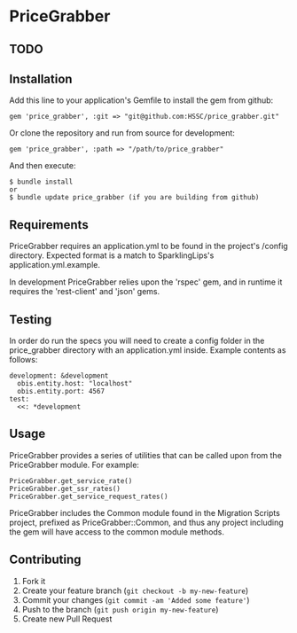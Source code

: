 # PriceGrabber

## TODO

## Installation

Add this line to your application's Gemfile to install the gem from github:

    gem 'price_grabber', :git => "git@github.com:HSSC/price_grabber.git"

Or clone the repository and run from source for development:

    gem 'price_grabber', :path => "/path/to/price_grabber"

And then execute:

    $ bundle install
    or
    $ bundle update price_grabber (if you are building from github)

## Requirements

PriceGrabber requires an application.yml to be found in the project's /config directory.  Expected format is a match to SparklingLips's application.yml.example.

In development PriceGrabber relies upon the 'rspec' gem, and in runtime it requires the 'rest-client' and 'json' gems.

## Testing

In order do run the specs you will need to create a config folder in the price_grabber directory with an application.yml inside. Example contents as follows:

    development: &development
      obis.entity.host: "localhost"
      obis.entity.port: 4567
    test:
      <<: *development

## Usage

PriceGrabber provides a series of utilities that can be called upon from the PriceGrabber module. For example:

    PriceGrabber.get_service_rate()
    PriceGrabber.get_ssr_rates()
    PriceGrabber.get_service_request_rates()

PriceGrabber includes the Common module found in the Migration Scripts project, prefixed as PriceGrabber::Common, and thus any project including the gem will have access to the common module methods.



## Contributing

1. Fork it
2. Create your feature branch (`git checkout -b my-new-feature`)
3. Commit your changes (`git commit -am 'Added some feature'`)
4. Push to the branch (`git push origin my-new-feature`)
5. Create new Pull Request
